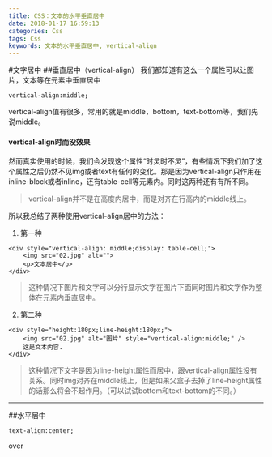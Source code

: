 ```yaml
---
title: CSS：文本的水平垂直居中
date: 2018-01-17 16:59:13
categories: Css
tags: Css
keywords: 文本的水平垂直居中, vertical-align 
---
```

#文字居中
##垂直居中（vertical-align）
我们都知道有这么一个属性可以让图片，文本等在元素中垂直居中
```
vertical-align:middle;
```
vertical-align值有很多，常用的就是middle，bottom，text-bottom等，我们先说middle。

<!-- more -->

#### vertical-align时而没效果 ####

然而真实使用的时候，我们会发现这个属性“时灵时不灵”，有些情况下我们加了这个属性之后仍然不见img或者text有任何的变化。那是因为vertical-align只作用在inline-block或者inline，还有table-cell等元素内。同时这两种还有有所不同。
>vertical-align并不是在高度内居中，而是对齐在行高内的middle线上。

所以我总结了两种使用vertical-align居中的方法：

 1. 第一种
 

```
<div style="vertical-align: middle;display: table-cell;">
    <img src="02.jpg" alt="">
    <p>文本居中</p>
</div>
```
>这种情况下图片和文字可以分行显示文字在图片下面同时图片和文字作为整体在元素内垂直居中。

 2. 第二种

```
<div style="height:180px;line-height:180px;">
    <img src="02.jpg" alt="图片" style="vertical-align:middle;" />
    这是文本内容.
</div>
```
>这种情况下文字是因为line-height属性而居中，跟vertical-align属性没有关系。同时img对齐在middle线上，但是如果父盒子去掉了line-height属性的话那么将会不起作用。（可以试试bottom和text-bottom的不同。）


----------
##水平居中

```
text-align:center;
```

over